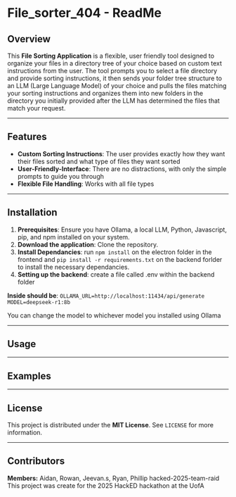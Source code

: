 # File_sorter_404 - ReadMe

## Overview
This **File Sorting Application** is a flexible, user friendly tool designed to organize your files in a directory tree of your choice based on custom text instructions from the user. The tool prompts you to select a file directory and provide sorting instructions, it then sends your folder tree structure to an LLM (Large Language Model) of your choice and pulls the files matching your sorting instructions and organizes them into new folders in the directory you initially provided after the LLM has determined the files that match your request.

---

## Features
- **Custom Sorting Instructions**: The user provides exactly how they want their files sorted and what type of files they want sorted
- **User-Friendly-Interface**: There are no distractions, with only the simple prompts to guide you through
- **Flexible File Handling**: Works with all file types

---

## Installation
1. **Prerequisites**: Ensure you have Ollama, a local LLM, Python, Javascript, pip, and npm installed on your system.
2. **Download the application**: Clone the repository.
3. **Install Dependancies**: run `npm install` on the electron folder in the frontend and `pip install -r requirements.txt` on the backend forlder to install the necessary dependancies.
4. **Setting up the backend**: create a file called .env within the backend folder

**Inside should be**: `OLLAMA_URL=http://localhost:11434/api/generate MODEL=deepseek-r1:8b`

You can change the model to whichever model you installed using Ollama

---

## Usage

---

## Examples

---

## License
This project is distributed under the **MIT License**. See `LICENSE` for more information.

---

## Contributors
**Members:**
Aidan, Rowan, Jeevan.s, Ryan, Phillip
hacked-2025-team-raid
This project was create for the 2025 HackED hackathon at the UofA


